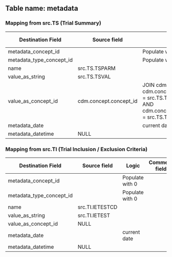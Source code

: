 ## Table name: metadata


### Mapping from src.TS (Trial Summary)

| Destination Field | Source field | Logic | Comment field |
| --- | --- | --- | --- |
| metadata_concept_id |  | Populate with 0 |  |
| metadata_type_concept_id |  | Populate with 0 |  |
| name | src.TS.TSPARM |  |  |
| value_as_string | src.TS.TSVAL |  |  |
| value_as_concept_id | cdm.concept.concept_id | JOIN cdm.concept ON </br> cdm.concept.concept_code = src.TS.TSVALCD </br> AND cdm.concept.vocabulary_id = src.TS.TSVCDREF |  |
| metadata_date |  | current date  |  |
| metadata_datetime | NULL |  |  |

### Mapping from src.TI (Trial Inclusion / Exclusion Criteria)

| Destination Field | Source field | Logic | Comment field |
| --- | --- | --- | --- |
| metadata_concept_id |  | Populate with 0 |  |
| metadata_type_concept_id |  | Populate with 0 |  |
| name | src.TI.IETESTCD |  |  |
| value_as_string | src.TI.IETEST |  |  |
| value_as_concept_id | NULL |  |  |
| metadata_date |  | current date |  |
| metadata_datetime | NULL |  |  |
